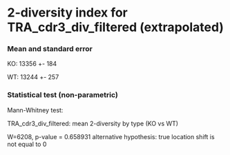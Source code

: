 


# 2-diversity index for TRA_cdr3_div_filtered (extrapolated)

### Mean and standard error

KO: 13356 +- 184

WT: 13244 +- 257

### Statistical test (non-parametric)

Mann-Whitney test:

 TRA_cdr3_div_filtered: mean 2-diversity by type (KO vs WT)

W=6208, p-value = 0.658931
alternative hypothesis: true location shift is not equal to 0


